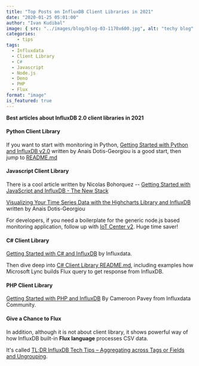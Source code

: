 ```yaml
---
title: "Top Posts on InfluxDB Client Libraries in 2021"
date: "2020-01-25 05:01:00"
author: "Ivan Kudibal"
image: { src: "../images/blog/blog-03-1170x600.jpg", alt: "techy blog" }
categories:
    - tips
tags:
  - Influxdata
  - Client Library
  - C#
  - Javascript
  - Node.js
  - Deno
  - PHP
  - Flux
format: "image"
is_featured: true
---
```


**Best articles about InfluxDB 2.0 client libraries in 2021**

#### Python Client Library

If you want to start with monitoring in Python, [Getting Started with Python and InfluxDB v2.0](https://www.influxdata.com/blog/getting-started-with-python-and-influxdb-v2-0/) written by Anais Dotis-Georgiou is a good start, then jump to [README.md](https://github.com/influxdata/influxdb-client-python)

#### Javascript Client Library

There is a cool article written by Nicolas Bohorquez -- [Getting Started with JavaScript and InfluxDB - The New Stack](https://thenewstack.io/getting-started-with-javascript-and-influxdb/)

[Visualizing Your Time Series Data with the Highcharts Library and InfluxDB](https://www.influxdata.com/blog/visualizing-time-series-data-with-highcharts-library-influxdb/) written by Anais Dotis-Georgiou

For developers, if you need a boilerplate for the generic node.js based monitoring application, follow up with [IoT Center v2](https://github.com/bonitoo-io/iot-center-v2). Huge time saver!

#### C# Client Library

[Getting Started with C# and InfluxDB](https://www.influxdata.com/blog/getting-started-with-c-and-influxdb/) by Influxdata.

Then dive deep into [C# Client Library README.md](https://github.com/influxdata/influxdb-client-csharp), including examples how Microsoft Lync builds Flux query to get response from InfluxDB.

#### PHP Client Library

[Getting Started with PHP and InfluxDB](https://www.influxdata.com/blog/getting-started-php-influxdb/) By Cameroon Pavey from Influxdata Community.

#### Give a Chance to Flux

In addition, although it is not about client library, it shows powerful way of how InfluxDB built-in **Flux language** processes CSV data.

It's called [TL;DR InfluxDB Tech Tips – Aggregating across Tags or Fields and Ungrouping](https://www.influxdata.com/blog/tldr-influxdb-tech-tips-aggregating-across-tags-or-fields-and-ungrouping/).

